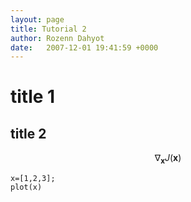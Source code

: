```yaml
---
layout: page
title: Tutorial 2
author: Rozenn Dahyot
date:   2007-12-01 19:41:59 +0000
---
```



# title 1



## title 2

$$ \nabla_\boldsymbol{x} J(\boldsymbol{x}) $$


```
x=[1,2,3];
plot(x)
```